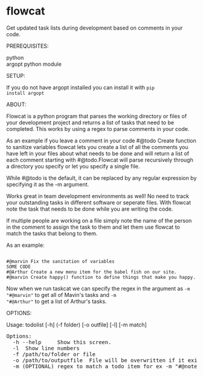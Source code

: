 # flowcat
Get updated task lists during development based on comments in your code.

PREREQUISITES:

python<br>
argopt python module

SETUP:

If you do not have argopt installed you can install it with <code>pip install argopt</code>

ABOUT:

Flowcat is a python program that parses the working directory or files of your development project and returns a list of tasks that need to be completed. This works by using a regex to parse comments in your code.

As an example if you leave a comment in your code #@todo Create function to sanitize variables
flowcat lets you create a list of all the comments you have left in your files about what needs to be done and will return a list of each comment starting with #@todo.Flowcat will parse recursively through a directory you specify or let you specify a single file.

While #@todo is the default, it can be replaced by any regular expression by specifying it as the -m argument.

Works great in team development environments as well! No need to track your outstanding tasks in different software or seperate files. With flowcat note the task that needs to be done while you are writing the code. 

If multiple people are working on a file simply note the name of the person in the comment to assign the task to them and let them use flowcat to match the tasks that belong to them.

As an example:
<pre>
<code>
#@marvin Fix the sanitation of variables
SOME CODE
#@Arthur Create a new menu item for the babel fish on our site.
#@marvin Create happy() function to define things that make you happy.
</code></pre>
Now when we run taskcat we can specify the regex in the argument as <code>-m "#@marvin"</code> to get all of Mavin's tasks and <code>-m "#@Arthur"</code> to get a list of Arthur's tasks.

OPTIONS:

Usage:
  todolist [-h] (-f folder) [-o outfile] [-l] [-m match]
<pre>
Options:
  -h --help     Show this screen.
  -l  Show line numbers
  -f /path/to/folder or file
  -o /path/to/outputfile  File will be overwritten if it exists
  -m (OPTIONAL) regex to match a todo item for ex -m "#@note" matches anything after #@note. Defaults to "#@todo\ "
</pre>
